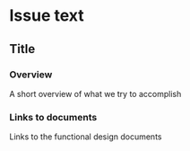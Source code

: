 # Issue text

Title
------

### Overview
A short overview of what we try to accomplish

### Links to documents
Links to the functional design documents